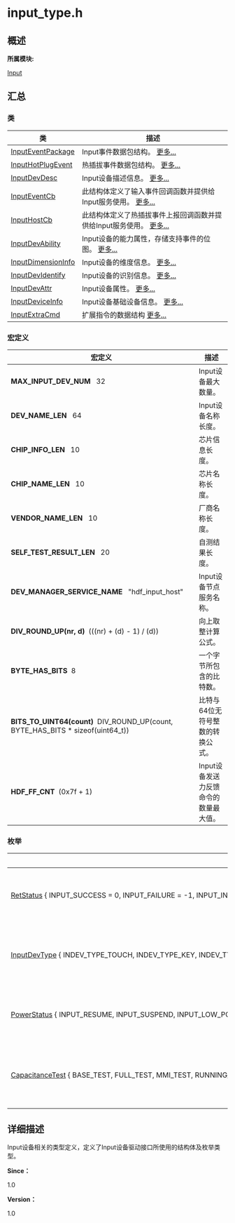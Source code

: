 # input_type.h


## **概述**

**所属模块:**

[Input](_input.md)


## **汇总**


### 类

  | 类 | 描述 | 
| -------- | -------- |
| [InputEventPackage](_event_package.md) | Input事件数据包结构。&nbsp;[更多...](_event_package.md) | 
| [InputHotPlugEvent](_input_hotplug_event.md) | 热插拔事件数据包结构。&nbsp;[更多...](_input_hotplug_event.md) | 
| [InputDevDesc](_input_dev_desc.md) | Input设备描述信息。&nbsp;[更多...](_input_dev_desc.md) | 
| [InputEventCb](_input_report_event_cb.md) | 此结构体定义了输入事件回调函数并提供给Input服务使用。&nbsp;[更多...](_input_report_event_cb.md) | 
| [InputHostCb](_input_host_cb.md) | 此结构体定义了热插拔事件上报回调函数并提供给Input服务使用。&nbsp;[更多...](_input_host_cb.md) | 
| [InputDevAbility](_input_dev_ability.md) | Input设备的能力属性，存储支持事件的位图。&nbsp;[更多...](_input_dev_ability.md) | 
| [InputDimensionInfo](_input_dimension_info.md) | Input设备的维度信息。&nbsp;[更多...](_input_dimension_info.md) | 
| [InputDevIdentify](_input_dev_identify.md) | Input设备的识别信息。&nbsp;[更多...](_input_dev_identify.md) | 
| [InputDevAttr](_input_dev_attr.md) | Input设备属性。&nbsp;[更多...](_input_dev_attr.md) | 
| [InputDeviceInfo](_device_info.md) | Input设备基础设备信息。&nbsp;[更多...](_device_info.md) | 
| [InputExtraCmd](_input_extra_cmd.md) | 扩展指令的数据结构&nbsp;[更多...](_input_extra_cmd.md) | 


### 宏定义

  | 宏定义 | 描述 | 
| -------- | -------- |
| **MAX_INPUT_DEV_NUM**&nbsp;&nbsp;&nbsp;32 | Input设备最大数量。 | 
| **DEV_NAME_LEN**&nbsp;&nbsp;&nbsp;64 | Input设备名称长度。 | 
| **CHIP_INFO_LEN**&nbsp;&nbsp;&nbsp;10 | 芯片信息长度。 | 
| **CHIP_NAME_LEN**&nbsp;&nbsp;&nbsp;10 | 芯片名称长度。 | 
| **VENDOR_NAME_LEN**&nbsp;&nbsp;&nbsp;10 | 厂商名称长度。 | 
| **SELF_TEST_RESULT_LEN**&nbsp;&nbsp;&nbsp;20 | 自测结果长度。 | 
| **DEV_MANAGER_SERVICE_NAME**&nbsp;&nbsp;&nbsp;"hdf_input_host" | Input设备节点服务名称。 | 
| **DIV_ROUND_UP(nr, d)**&nbsp;&nbsp;(((nr) + (d) - 1) / (d)) | 向上取整计算公式。|
| **BYTE_HAS_BITS**&nbsp;&nbsp;8 | 一个字节所包含的比特数。 |
| **BITS_TO_UINT64(count)**&nbsp;&nbsp;DIV_ROUND_UP(count, BYTE_HAS_BITS * sizeof(uint64_t)) | 比特与64位无符号整数的转换公式。 |
| **HDF_FF_CNT**&nbsp;&nbsp;(0x7f + 1) | Input设备发送力反馈命令的数量最大值。|


### 枚举

  | 枚举 | 描述 | 
| -------- | -------- |
| [RetStatus](_input.md#retstatus)&nbsp;{&nbsp;INPUT_SUCCESS&nbsp;=&nbsp;0,&nbsp;INPUT_FAILURE&nbsp;=&nbsp;-1,&nbsp;INPUT_INVALID_PARAM&nbsp;=&nbsp;-2,&nbsp;INPUT_NOMEM&nbsp;=&nbsp;-3,&nbsp;&nbsp;&nbsp;INPUT_NULL_PTR&nbsp;=&nbsp;-4,&nbsp;INPUT_TIMEOUT&nbsp;=&nbsp;-5,&nbsp;INPUT_UNSUPPORTED&nbsp;=&nbsp;-6&nbsp;} | 定义返回值类型&nbsp;[更多...](_input.md#retstatus) | 
| [InputDevType](_input.md#inputdevtype)&nbsp;{&nbsp;INDEV_TYPE_TOUCH,&nbsp;INDEV_TYPE_KEY,&nbsp;INDEV_TYPE_KEYBOARD,&nbsp;INDEV_TYPE_MOUSE,&nbsp;&nbsp;&nbsp;INDEV_TYPE_BUTTON,&nbsp;INDEV_TYPE_CROWN,&nbsp;INDEV_TYPE_ENCODER,&nbsp;INDEV_TYPE_UNKNOWN&nbsp;} | 定义Input设备类型&nbsp;[更多...](_input.md#inputdevtype) | 
| [PowerStatus](_input.md#powerstatus)&nbsp;{&nbsp;INPUT_RESUME,&nbsp;INPUT_SUSPEND,&nbsp;INPUT_LOW_POWER,&nbsp;INPUT_POWER_STATUS_UNKNOWN&nbsp;} | 定义电源状态&nbsp;[更多...](_input.md#powerstatus) | 
| [CapacitanceTest](_input.md#capacitancetest)&nbsp;{&nbsp;BASE_TEST,&nbsp;FULL_TEST,&nbsp;MMI_TEST,&nbsp;RUNNING_TEST,&nbsp;&nbsp;&nbsp;TEST_TYPE_UNKNOWN&nbsp;} | 定义容值测试类型&nbsp;[更多...](_input.md#capacitancetest) | 


## **详细描述**

Input设备相关的类型定义，定义了Input设备驱动接口所使用的结构体及枚举类型。

**Since：**

1.0

**Version：**

1.0

